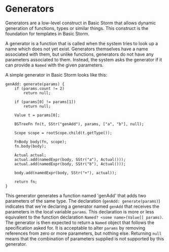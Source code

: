 Generators
============

Generators are a low-level construct in Basic Storm that allows dynamic generation of functions,
types or similar things. This construct is the foundation for templates in Basic Storm.

A generator is a function that is called when the system tries to look up a name which does not yet
exist. Generators themselves have a name associated with them, but unlike functions, generators do
not have any parameters associated to them. Instead, the system asks the generator if it can provide
a `Named` with the given parameters.

A simple generator in Basic Storm looks like this:
```
genAdd: generate(params) {
    if (params.count != 2)
        return null;

    if (params[0] != params[1])
        return null;

    Value t = params[0];

    BSTreeFn fn(t, SStr("genAdd"), params, ["a", "b"], null);

    Scope scope = rootScope.child(t.getType());

    FnBody body(fn, scope);
    fn.body(body);

    Actual actual;
    actual.add(namedExpr(body, SStr("a"), Actual()));
    actual.add(namedExpr(body, SStr("b"), Actual()));

    body.add(namedExpr(body, SStr("+"), actual));

    return fn;
}
```

This generator generates a function named 'genAdd' that adds two parameters of the same type. The
declaration (`genAdd: generate(params)`) indicates that we're declaring a generator named `genAdd`
that receives the parameters in the local variable `params`. This declaration is more or less
equivalent to the function declaration `Named? <some name>(Value[] params)`. The generator is then
expected to return a `Named` object that follows the specification asked for. It is acceptable to
alter `params` by removing references from zero or more parameters, but nothing else. Returning
`null` means that the combination of parameters supplied is not supported by this generator.
